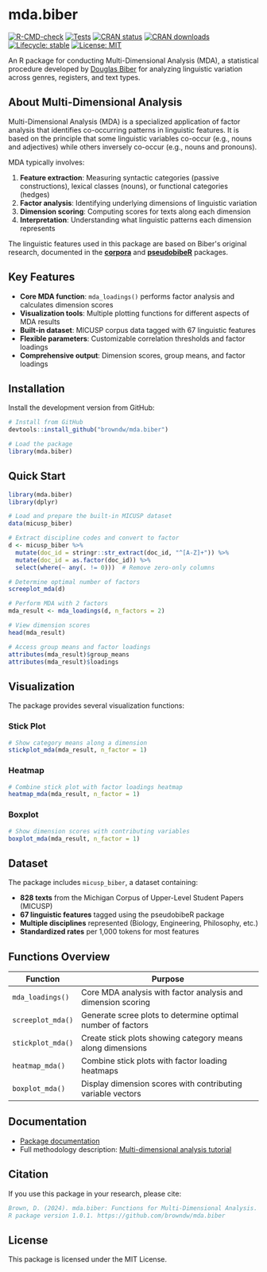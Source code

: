 # mda.biber

[![R-CMD-check](https://github.com/browndw/mda.biber/workflows/R-CMD-check/badge.svg)](https://github.com/browndw/mda.biber/actions)
[![Tests](https://github.com/browndw/mda.biber/workflows/Tests/badge.svg)](https://github.com/browndw/mda.biber/actions)
[![CRAN status](https://www.r-pkg.org/badges/version/mda.biber)](https://CRAN.R-project.org/package=mda.biber)
[![CRAN downloads](https://cranlogs.r-pkg.org/badges/mda.biber)](https://cran.r-project.org/package=mda.biber)
[![Lifecycle: stable](https://img.shields.io/badge/lifecycle-stable-brightgreen.svg)](https://lifecycle.r-lib.org/articles/stages.html#stable)
[![License: MIT](https://img.shields.io/badge/License-MIT-yellow.svg)](https://opensource.org/licenses/MIT)

An R package for conducting Multi-Dimensional Analysis (MDA), a statistical procedure developed by [Douglas Biber](https://link.springer.com/article/10.1007/BF00136979) for analyzing linguistic variation across genres, registers, and text types.

## About Multi-Dimensional Analysis

Multi-Dimensional Analysis (MDA) is a specialized application of factor analysis that identifies co-occurring patterns in linguistic features. It is based on the principle that some linguistic variables co-occur (e.g., nouns and adjectives) while others inversely co-occur (e.g., nouns and pronouns).

MDA typically involves:

1. **Feature extraction**: Measuring syntactic categories (passive constructions), lexical classes (nouns), or functional categories (hedges)
2. **Factor analysis**: Identifying underlying dimensions of linguistic variation
3. **Dimension scoring**: Computing scores for texts along each dimension
4. **Interpretation**: Understanding what linguistic patterns each dimension represents

The linguistic features used in this package are based on Biber's original research, documented in the [**corpora**](https://www.rdocumentation.org/packages/corpora/versions/0.5/topics/BNCbiber) and [**pseudobibeR**](https://github.com/browndw/pseudobibeR) packages.

## Key Features

- **Core MDA function**: `mda_loadings()` performs factor analysis and calculates dimension scores
- **Visualization tools**: Multiple plotting functions for different aspects of MDA results
- **Built-in dataset**: MICUSP corpus data tagged with 67 linguistic features
- **Flexible parameters**: Customizable correlation thresholds and factor loadings
- **Comprehensive output**: Dimension scores, group means, and factor loadings

## Installation

Install the development version from GitHub:

```r
# Install from GitHub
devtools::install_github("browndw/mda.biber")

# Load the package
library(mda.biber)
```

## Quick Start

```r
library(mda.biber)
library(dplyr)

# Load and prepare the built-in MICUSP dataset
data(micusp_biber)

# Extract discipline codes and convert to factor
d <- micusp_biber %>%
  mutate(doc_id = stringr::str_extract(doc_id, "^[A-Z]+")) %>%
  mutate(doc_id = as.factor(doc_id)) %>%
  select(where(~ any(. != 0)))  # Remove zero-only columns

# Determine optimal number of factors
screeplot_mda(d)

# Perform MDA with 2 factors
mda_result <- mda_loadings(d, n_factors = 2)

# View dimension scores
head(mda_result)

# Access group means and factor loadings
attributes(mda_result)$group_means
attributes(mda_result)$loadings
```

## Visualization

The package provides several visualization functions:

### Stick Plot

```r
# Show category means along a dimension
stickplot_mda(mda_result, n_factor = 1)
```

### Heatmap

```r
# Combine stick plot with factor loadings heatmap
heatmap_mda(mda_result, n_factor = 1)
```

### Boxplot

```r
# Show dimension scores with contributing variables
boxplot_mda(mda_result, n_factor = 1)
```

## Dataset

The package includes `micusp_biber`, a dataset containing:

- **828 texts** from the Michigan Corpus of Upper-Level Student Papers (MICUSP)
- **67 linguistic features** tagged using the pseudobibeR package
- **Multiple disciplines** represented (Biology, Engineering, Philosophy, etc.)
- **Standardized rates** per 1,000 tokens for most features

## Functions Overview

| Function | Purpose |
|----------|---------|
| `mda_loadings()` | Core MDA analysis with factor analysis and dimension scoring |
| `screeplot_mda()` | Generate scree plots to determine optimal number of factors |
| `stickplot_mda()` | Create stick plots showing category means along dimensions |
| `heatmap_mda()` | Combine stick plots with factor loading heatmaps |
| `boxplot_mda()` | Display dimension scores with contributing variable vectors |

## Documentation

- [Package documentation](https://cmu-textstat-docs.readthedocs.io/en/latest/mda.biber/mda.biber.html)
- Full methodology description: [Multi-dimensional analysis tutorial](https://www.uni-bamberg.de/fileadmin/eng-ling/fs/Chapter_21/Index.html?21Summary.html)

## Citation

If you use this package in your research, please cite:

```bibtex
Brown, D. (2024). mda.biber: Functions for Multi-Dimensional Analysis. 
R package version 1.0.1. https://github.com/browndw/mda.biber
```

## License

This package is licensed under the MIT License.
